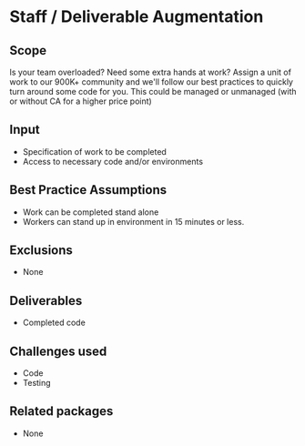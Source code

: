 # Staff / Deliverable Augmentation

## Scope

Is your team overloaded?  Need some extra hands at work?  Assign a unit of work to our 900K+ community and we'll follow our best practices to quickly turn around some code for you. This could be managed or unmanaged (with or without CA for a higher price point)

## Input

- Specification of work to be completed
- Access to necessary code and/or environments

## Best Practice Assumptions
- Work can be completed stand alone
- Workers can stand up in environment in 15 minutes or less.

## Exclusions
- None

## Deliverables
- Completed code

## Challenges used
- Code
- Testing

## Related packages
- None
